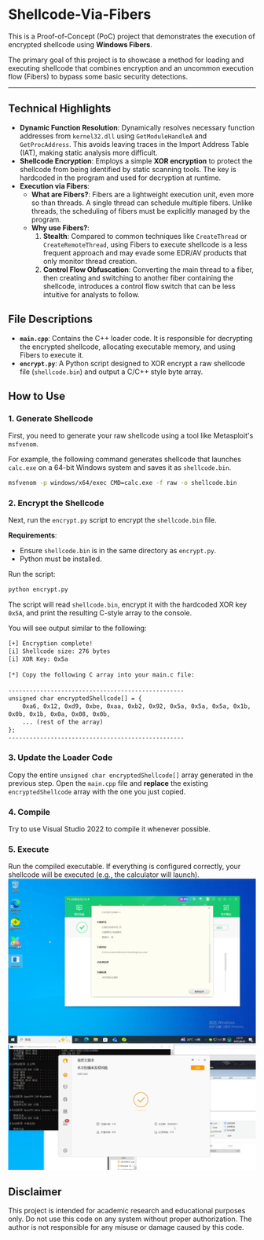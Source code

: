 
# Shellcode-Via-Fibers

This is a Proof-of-Concept (PoC) project that demonstrates the execution of encrypted shellcode using **Windows Fibers**.

The primary goal of this project is to showcase a method for loading and executing shellcode that combines encryption and an uncommon execution flow (Fibers) to bypass some basic security detections.

---

## Technical Highlights

- **Dynamic Function Resolution**: Dynamically resolves necessary function addresses from `kernel32.dll` using `GetModuleHandleA` and `GetProcAddress`. This avoids leaving traces in the Import Address Table (IAT), making static analysis more difficult.
- **Shellcode Encryption**: Employs a simple **XOR encryption** to protect the shellcode from being identified by static scanning tools. The key is hardcoded in the program and used for decryption at runtime.
- **Execution via Fibers**:
    - **What are Fibers?**: Fibers are a lightweight execution unit, even more so than threads. A single thread can schedule multiple fibers. Unlike threads, the scheduling of fibers must be explicitly managed by the program.
    - **Why use Fibers?**:
        1.  **Stealth**: Compared to common techniques like `CreateThread` or `CreateRemoteThread`, using Fibers to execute shellcode is a less frequent approach and may evade some EDR/AV products that only monitor thread creation.
        2.  **Control Flow Obfuscation**: Converting the main thread to a fiber, then creating and switching to another fiber containing the shellcode, introduces a control flow switch that can be less intuitive for analysts to follow.

## File Descriptions

- **`main.cpp`**: Contains the C++ loader code. It is responsible for decrypting the encrypted shellcode, allocating executable memory, and using Fibers to execute it.
- **`encrypt.py`**: A Python script designed to XOR encrypt a raw shellcode file (`shellcode.bin`) and output a C/C++ style byte array.

## How to Use

### 1. Generate Shellcode

First, you need to generate your raw shellcode using a tool like Metasploit's `msfvenom`.

For example, the following command generates shellcode that launches `calc.exe` on a 64-bit Windows system and saves it as `shellcode.bin`.

```bash
msfvenom -p windows/x64/exec CMD=calc.exe -f raw -o shellcode.bin
```

### 2. Encrypt the Shellcode

Next, run the `encrypt.py` script to encrypt the `shellcode.bin` file.

**Requirements**:
- Ensure `shellcode.bin` is in the same directory as `encrypt.py`.
- Python must be installed.

Run the script:
```bash
python encrypt.py
```

The script will read `shellcode.bin`, encrypt it with the hardcoded XOR key `0x5A`, and print the resulting C-style array to the console.

You will see output similar to the following:
```
[+] Encryption complete!
[i] Shellcode size: 276 bytes
[i] XOR Key: 0x5a

[*] Copy the following C array into your main.c file:

--------------------------------------------------
unsigned char encryptedShellcode[] = {
    0xa6, 0x12, 0xd9, 0xbe, 0xaa, 0xb2, 0x92, 0x5a, 0x5a, 0x5a, 0x1b, 0x0b, 0x1b, 0x0a, 0x08, 0x0b,
    ... (rest of the array)
};
--------------------------------------------------
```

### 3. Update the Loader Code

Copy the entire `unsigned char encryptedShellcode[]` array generated in the previous step. Open the `main.cpp` file and **replace** the existing `encryptedShellcode` array with the one you just copied.

### 4. Compile
Try to use Visual Studio 2022 to compile it whenever possible.

### 5. Execute

Run the compiled executable. If everything is configured correctly, your shellcode will be executed (e.g., the calculator will launch).
![360 Total Security Detection](https://github.com/Answerr/CRT-Remove-With-Fiber-Execute-Shellcode-Loader/blob/main/images/360.png?raw=true)
![Huorong Security Detection](https://github.com/Answerr/CRT-Remove-With-Fiber-Execute-Shellcode-Loader/blob/main/images/hurong.png?raw=true)
## Disclaimer

This project is intended for academic research and educational purposes only. Do not use this code on any system without proper authorization. The author is not responsible for any misuse or damage caused by this code.
